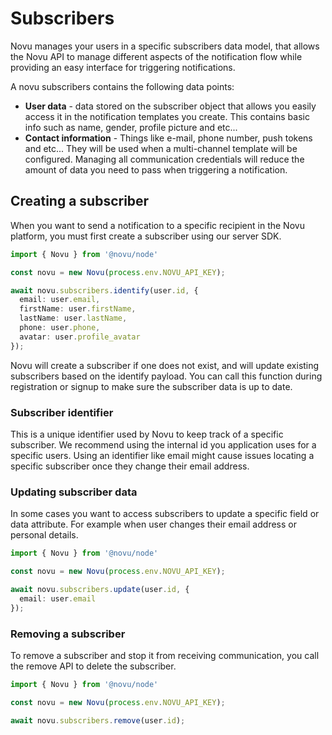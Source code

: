 ---
---

# Subscribers
Novu manages your users in a specific subscribers data model, that allows the Novu API to manage different aspects of the notification flow while providing an easy interface for triggering notifications.

A novu subscribers contains the following data points:

- **User data** - data stored on the subscriber object that allows you easily access it in the notification templates you create. This contains basic info such as name, gender, profile picture and etc...
- **Contact information** - Things like e-mail, phone number, push tokens and etc... They will be used when a multi-channel template will be configured. Managing all communication credentials will reduce the amount of data you need to pass when triggering a notification.

## Creating a subscriber
When you want to send a notification to a specific recipient in the Novu platform, you must first create a subscriber using our server SDK.

```typescript
import { Novu } from '@novu/node'

const novu = new Novu(process.env.NOVU_API_KEY);

await novu.subscribers.identify(user.id, {
  email: user.email,
  firstName: user.firstName,
  lastName: user.lastName,
  phone: user.phone,
  avatar: user.profile_avatar
});
```

Novu will create a subscriber if one does not exist, and will update existing subscribers based on the identify payload. You can call this function during registration or signup to make sure the subscriber data is up to date.
### Subscriber identifier
This is a unique identifier used by Novu to keep track of a specific subscriber. We recommend using the internal id you application uses for a specific users. 
Using an identifier like email might cause issues locating a specific subscriber once they change their email address.

### Updating subscriber data
In some cases you want to access subscribers to update a specific field or data attribute. For example when user changes their email address or personal details.

```typescript
import { Novu } from '@novu/node'

const novu = new Novu(process.env.NOVU_API_KEY);

await novu.subscribers.update(user.id, {
  email: user.email
});
```

### Removing a subscriber
To remove a subscriber and stop it from receiving communication, you call the remove API to delete the subscriber.

```typescript
import { Novu } from '@novu/node'

const novu = new Novu(process.env.NOVU_API_KEY);

await novu.subscribers.remove(user.id);
```
